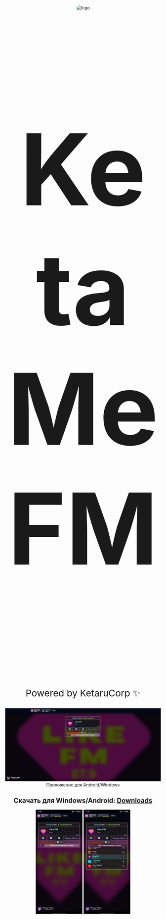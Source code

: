 <div id="logo" align="center">
<img src="https://cdn.discordapp.com/emojis/1232726173470163067.webp" alt="logo" style="width:120px;height:auto; border-radius: 50px;"> 

# <p align="center" style="font-size:320px">KetaMeFM</p>
<p align="center" style="font-size:30px">Powered by KetaruCorp ✨</p>

[![Follow Mohamed El-Qassas GitHub](./webapp.png)](https://live.ketame.ru/)
Приложение для Android/Windows

## Скачать для Windows/Android: [Downloads](https://live.ketame.ru/downloads)


<p float="left" align="center">
<img src="./clientapp.jpg" style="width:30%;"/>
<img src="./clientappmenu.jpg" style="width:30%;"/>
</p>
